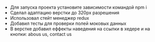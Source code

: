 
- Для запуска проекта установите зависимости командой npm i
- Сделал адаптацию верстки до 320px разрешения
- Использовал стейт менеджер redux
- Добавил тесты для проверки полей моковых данных
- В верстке добавил еффекты наведения на ссылки в хедере и на кнопки: abous us, contact us
